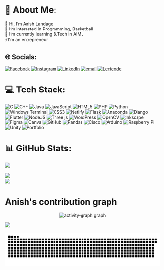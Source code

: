 # 💫 About Me:
👋 Hi, I’m Anish Landage<br>👀 I’m interested in Programming, Basketball<br>🌱 I’m currently learning B.Tech in AIML<br>⚡I'm an entrepreneur


## 🌐 Socials:
[![Facebook](https://img.shields.io/badge/Facebook-1877F2?style=for-the-badge&logo=facebook&logoColor=white%22/%3E%3C/a)](https://facebook.com/anish.landage.33) 
[![Instagram](https://img.shields.io/badge/Instagram-E4405F?style=for-the-badge&logo=instagram&logoColor=white)](https://instagram.com/anishlandage) 
[![LinkedIn](https://img.shields.io/badge/-LinkedIn-blue?style=flat-square&logo=Linkedin&logoColor=white%22/%3E%3C/a)](https://www.linkedin.com/in/anish-landage-774511298/) 
[![email](https://img.shields.io/badge/Gmail-D14836?style=for-the-badge&logo=gmail&logoColor=white)](mailto:anishlandage007@gmail.com) 
[![Leetcode](https://img.shields.io/badge/LeetCode-000000?style=for-the-badge&logo=LeetCode&logoColor=)](https://www.leetcode.com/anishlandage)

# 💻 Tech Stack:
![C](https://img.shields.io/badge/c-%2300599C.svg?style=for-the-badge&logo=c&logoColor=white) ![C++](https://img.shields.io/badge/c++-%2300599C.svg?style=for-the-badge&logo=c%2B%2B&logoColor=white) ![Java](https://img.shields.io/badge/java-%23ED8B00.svg?style=for-the-badge&logo=openjdk&logoColor=white) ![JavaScript](https://img.shields.io/badge/javascript-%23323330.svg?style=for-the-badge&logo=javascript&logoColor=%23F7DF1E) ![HTML5](https://img.shields.io/badge/html5-%23E34F26.svg?style=for-the-badge&logo=html5&logoColor=white) ![PHP](https://img.shields.io/badge/php-%23777BB4.svg?style=for-the-badge&logo=php&logoColor=white) ![Python](https://img.shields.io/badge/python-3670A0?style=for-the-badge&logo=python&logoColor=ffdd54) ![Windows Terminal](https://img.shields.io/badge/Windows%20Terminal-%234D4D4D.svg?style=for-the-badge&logo=windows-terminal&logoColor=white) ![CSS3](https://img.shields.io/badge/css3-%231572B6.svg?style=for-the-badge&logo=css3&logoColor=white) ![Netlify](https://img.shields.io/badge/netlify-%23000000.svg?style=for-the-badge&logo=netlify&logoColor=#00C7B7) ![Flask](https://img.shields.io/badge/flask-%23000.svg?style=for-the-badge&logo=flask&logoColor=white) ![Anaconda](https://img.shields.io/badge/Anaconda-%2344A833.svg?style=for-the-badge&logo=anaconda&logoColor=white) ![Django](https://img.shields.io/badge/django-%23092E20.svg?style=for-the-badge&logo=django&logoColor=white) ![Flutter](https://img.shields.io/badge/Flutter-%2302569B.svg?style=for-the-badge&logo=Flutter&logoColor=white) ![NodeJS](https://img.shields.io/badge/node.js-6DA55F?style=for-the-badge&logo=node.js&logoColor=white) ![Three js](https://img.shields.io/badge/threejs-black?style=for-the-badge&logo=three.js&logoColor=white) ![WordPress](https://img.shields.io/badge/WordPress-%23117AC9.svg?style=for-the-badge&logo=WordPress&logoColor=white) ![OpenCV](https://img.shields.io/badge/opencv-%23white.svg?style=for-the-badge&logo=opencv&logoColor=white) ![Inkscape](https://img.shields.io/badge/Inkscape-e0e0e0?style=for-the-badge&logo=inkscape&logoColor=080A13) ![Figma](https://img.shields.io/badge/figma-%23F24E1E.svg?style=for-the-badge&logo=figma&logoColor=white) ![Canva](https://img.shields.io/badge/Canva-%2300C4CC.svg?style=for-the-badge&logo=Canva&logoColor=white) ![GitHub](https://img.shields.io/badge/github-%23121011.svg?style=for-the-badge&logo=github&logoColor=white) ![Pandas](https://img.shields.io/badge/pandas-%23150458.svg?style=for-the-badge&logo=pandas&logoColor=white) ![Cisco](https://img.shields.io/badge/cisco-%23049fd9.svg?style=for-the-badge&logo=cisco&logoColor=black) ![Arduino](https://img.shields.io/badge/-Arduino-00979D?style=for-the-badge&logo=Arduino&logoColor=white) ![Raspberry Pi](https://img.shields.io/badge/-Raspberry_Pi-C51A4A?style=for-the-badge&logo=Raspberry-Pi) ![Unity](https://img.shields.io/badge/unity-%23000000.svg?style=for-the-badge&logo=unity&logoColor=white) ![Portfolio](https://img.shields.io/badge/Portfolio-%23000000.svg?style=for-the-badge&logo=firefox&logoColor=#FF7139)
# 📊 GitHub Stats:
![](https://github-readme-stats.vercel.app/api?username=AlphaBeta07&theme=gruvbox_light&hide_border=false&include_all_commits=true&count_private=true)<br>

![](https://nirzak-streak-stats.vercel.app/?user=AlphaBeta07&theme=gruvbox_light&hide_border=false)<br/>
![](https://github-readme-stats.vercel.app/api/top-langs/?username=AlphaBeta07&theme=gruvbox_light&hide_border=false&include_all_commits=true&count_private=true&layout=compact)

# Anish's contribution graph
<div align="center">
  <img src="https://github-readme-activity-graph.vercel.app/graph?username=AlphaBeta07&radius=16&theme=react&area=true&order=5" height="300" alt="activity-graph graph"  />
</div>

<p align="left"> <img src="https://komarev.com/ghpvc/?username=Alphabeta07&label=Profile%20views&color=0e75b6&style=flat"/> </p>
<picture>
  <source
    media="(prefers-color-scheme: dark)"
    srcset="https://raw.githubusercontent.com/Alphabeta07/Alphabeta07/output/github-contribution-grid-snake-dark.svg"
  />
  <source
    media="(prefers-color-scheme: light)"
    srcset="https://raw.githubusercontent.com/Alphabeta07/Alphabeta07/output/github-contribution-grid-snake.svg"
  />
  <img
    alt="github contribution grid snake animation"
    src="https://raw.githubusercontent.com/Alphabeta07/Alphabeta07/output/github-contribution-grid-snake.svg"
  />
</picture>

